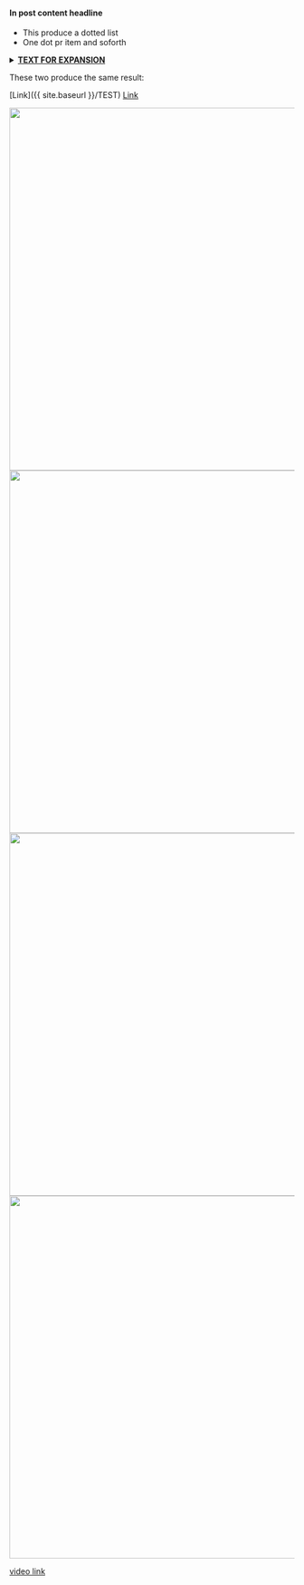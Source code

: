 <!-- Styling -->
#### In post content headline

* This produce a dotted list
* One dot pr item and soforth



<!-- Features -->
<!-- Expandable text area -->
<details>
<summary><b><u>TEXT FOR EXPANSION</u></b></summary>
	<div>
		CONTENT GOES HERE
	</div>
</details>


<!-- Pathing -->
These two produce the same result:

[Link]({{ site.baseurl }}/TEST)
[Link](../TEST)



<!-- Media links -->

<!-- Youtube video with thumbnail-->
<div class="video-thumbnail">
  <a href="https://youtu.be/zT0gNbwesM4">
	<img src="https://i.ytimg.com/vi/aowfiOAUJhY/sddefault.jpg" width="640"/>
	<div class="video-thumbnail-centered"><i class="fa-solid fa-play"></i></div>
  </a>
</div>



<!-- Image with zoom -->

<div class="image-thumbnail">
	<a href="{{site.baseurl}}assets/images/PeltorWiring.png">
		<img src="{{site.baseurl}}assets/images/PeltorWiring.png" width="640"/>
		<div class="image-thumbnail-centered"><i class="fa-solid fa-magnifying-glass"></i></div>
	</a>
</div>


<!-- Image with zoom -->

<div class="image-thumbnail">
	<a href="AAAAAAAAAAAAAAAAAA">
		<img src="AAAAAAAAAAAAA" width="640"/>
		<div class="image-thumbnail-centered"><i class="fa-solid fa-magnifying-glass"></i></div>
	</a>
</div>



<!-- Image with zoom no magnifying-glass -->

<div class="image-thumbnail">
	<a href="AAAAAAAAAAAAAAAAAA">
		<img src="AAAAAAAAAAAAA" width="640"/>
	</a>
</div>





<!-- Youtube link without thumbnail -->

[video link](https://youtu.be/aowfiOAUJhY)




